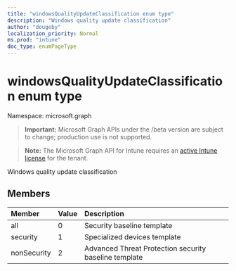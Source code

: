 ```yaml
---
title: "windowsQualityUpdateClassification enum type"
description: "Windows quality update classification"
author: "dougeby"
localization_priority: Normal
ms.prod: "intune"
doc_type: enumPageType
---
```


# windowsQualityUpdateClassification enum type

Namespace: microsoft.graph

> **Important:** Microsoft Graph APIs under the /beta version are subject to change; production use is not supported.

> **Note:** The Microsoft Graph API for Intune requires an [active Intune license](https://go.microsoft.com/fwlink/?linkid=839381) for the tenant.

Windows quality update classification

## Members
|Member|Value|Description|
|:---|:---|:---|
|all|0|Security baseline template|
|security|1|Specialized devices template|
|nonSecurity|2|Advanced Threat Protection security baseline template|




